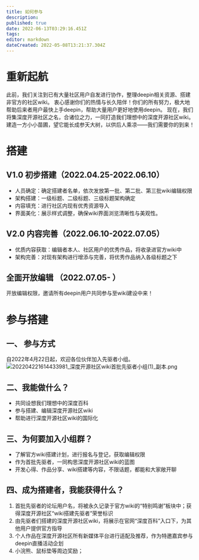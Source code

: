 ```yaml
---
title: 如何参与
description: 
published: true
date: 2022-06-13T03:29:16.451Z
tags: 
editor: markdown
dateCreated: 2022-05-08T13:21:37.304Z
---
```


# 重新起航
此前，我们关注到已有大量社区用户自发进行协作，整理deepin相关资源、搭建非官方的社区wiki。
衷心感谢你们的热情与长久陪伴！你们的所有努力，极大地帮助后来者用户最快上手deepin，帮助大量用户更好地使用deepin。
现在，我们将集深度开源社区之名，合诸位之力，一同打造我们理想中的深度开源社区wiki。
建造一方小小苗圃，望它能长成参天大树，以供后人乘凉——我们需要你的到来！


# 搭建
## V1.0 初步搭建（2022.04.25-2022.06.10）
- 人员确定：确定搭建者名单，依次发放第一批、第二批、第三批wiki编辑权限
- 架构搭建：一级标题、二级标题、三级标题架构确定
- 内容填充：进行社区内现有优秀资源导入
- 界面美化：展示样式调整，确保wiki界面浏览清晰性与美观性。

## V2.0 内容完善（2022.06.10-2022.07.05）
- 优质内容获取：编辑者本人、社区用户的优秀作品，将收录进官方wiki中
- 架构完善：对现有架构进行增添与完善，将优秀作品纳入各级标题之下

## 全面开放编辑  （2022.07.05-                 ）
开放编辑权限，邀请所有deepin用户共同参与至wiki建设中来！

# 参与搭建
## 一、 参与方式

自2022年4月22日起，欢迎各位伙伴加入先驱者小组。
![202204221614433981_深度开源社区wiki首批先驱者小组(1)_副本.png](/202204221614433981_深度开源社区wiki首批先驱者小组(1)_副本.png)

## 二、我能做什么？

- 共同设想我们理想中的深度百科
- 参与搭建、编辑深度开源社区wiki
- 帮助进行深度开源社区wiki的国际化
## 三、为何要加入小组群？

- 了解官方wiki搭建计划，进行报名与登记，获取编辑权限
- 作为首批先驱者，一同构思深度开源社区wiki的蓝图
- 开发心得、作品分享、wiki搭建等内容，不限话题，都能和大家敞开聊

## 四、成为搭建者，我能获得什么？
1. 首批先驱者的论坛用户名，将被永久记录于官方wiki的“特别鸣谢”板块中；获得深度开源社区“wiki搭建先驱者”荣誉标识
1. 由先驱者们搭建的深度开源社区wiki，将展示在官网“深度百科”入口下，为其他用户提供官方指导
1. 个人作品在深度开源社区所有新媒体平台进行适配及推荐，作为特邀嘉宾参与deepin直播活动企划
1. 小浣熊、鼠标垫等周边奖励；